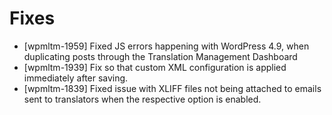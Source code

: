 # Fixes
* [wpmltm-1959] Fixed JS errors happening with WordPress 4.9, when duplicating posts through the Translation Management Dashboard
* [wpmltm-1939] Fix so that custom XML configuration is applied immediately after saving.
* [wpmltm-1839] Fixed issue with XLIFF files not being attached to emails sent to translators when the respective option is enabled.